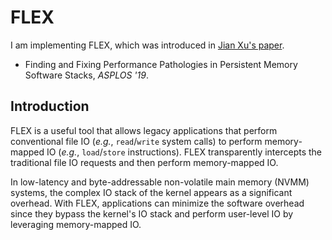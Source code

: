 # FLEX
I am implementing FLEX,
which was introduced
in [Jian Xu's paper](https://dl.acm.org/doi/10.1145/3297858.3304077).
* Finding and Fixing Performance Pathologies
in Persistent Memory Software Stacks,
_ASPLOS '19_.

## Introduction
FLEX is a useful tool that allows legacy applications
that perform conventional file IO (_e.g._, ```read```/```write``` system calls)
to perform memory-mapped IO (_e.g._, ```load```/```store``` instructions).
FLEX transparently intercepts the traditional file IO requests
and then perform memory-mapped IO.

In low-latency and byte-addressable non-volatile main memory (NVMM) systems,
the complex IO stack of the kernel appears as a significant overhead.
With FLEX, applications can minimize the software overhead
since they bypass the kernel's IO stack and
perform user-level IO by leveraging memory-mapped IO.
